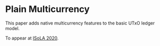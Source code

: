 # Plain Multicurrency

This paper adds native multicurrency features to the basic UTxO ledger model.

To appear at [ISoLA 2020](http://isola-conference.org/isola2020/).
